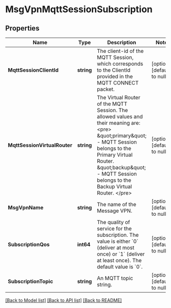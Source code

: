 # MsgVpnMqttSessionSubscription

## Properties
Name | Type | Description | Notes
------------ | ------------- | ------------- | -------------
**MqttSessionClientId** | **string** | The client-id of the MQTT Session, which corresponds to the ClientId provided in the MQTT CONNECT packet. | [optional] [default to null]
**MqttSessionVirtualRouter** | **string** | The Virtual Router of the MQTT Session. The allowed values and their meaning are:  &lt;pre&gt; \&quot;primary\&quot; - MQTT Session belongs to the Primary Virtual Router. \&quot;backup\&quot; - MQTT Session belongs to the Backup Virtual Router. &lt;/pre&gt;  | [optional] [default to null]
**MsgVpnName** | **string** | The name of the Message VPN. | [optional] [default to null]
**SubscriptionQos** | **int64** | The quality of service for the subscription. The value is either &#x60;0&#x60; (deliver at most once) or &#x60;1&#x60; (deliver at least once). The default value is &#x60;0&#x60;. | [optional] [default to null]
**SubscriptionTopic** | **string** | An MQTT topic string. | [optional] [default to null]

[[Back to Model list]](../README.md#documentation-for-models) [[Back to API list]](../README.md#documentation-for-api-endpoints) [[Back to README]](../README.md)


